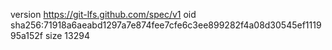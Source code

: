 version https://git-lfs.github.com/spec/v1
oid sha256:71918a6aeabd1297a7e874fee7cfe6c3ee899282f4a08d30545ef111995a152f
size 13294
